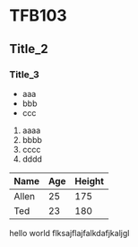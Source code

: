# TFB103
## Title_2
### Title_3
- aaa
- bbb
- ccc
1. aaaa
2. bbbb
3. cccc
4. dddd

Name|Age|Height
----|---|------
Allen|25|175
Ted|23|180


hello world
flksajflajfalkdafjkaljgl
